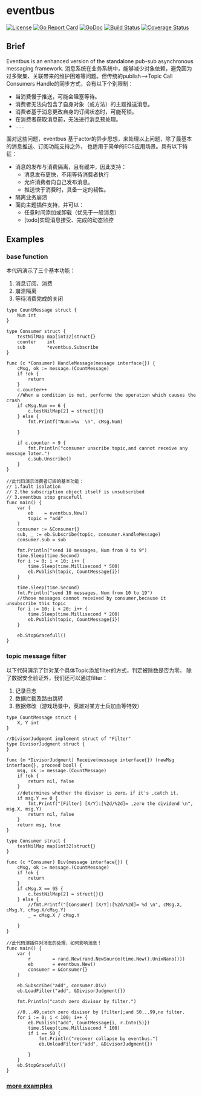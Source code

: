 # eventbus
[![License](https://img.shields.io/:license-apache-blue.svg)](https://opensource.org/licenses/Apache-2.0)
[![Go Report Card](https://goreportcard.com/badge/github.com/alex023/eventbus)](https://goreportcard.com/report/github.com/alex023/eventbus)
[![GoDoc](https://godoc.org/github.com/alex023/eventbus?status.svg)](https://godoc.org/github.com/alex023/eventbus)
[![Build Status](https://travis-ci.org/alex023/eventbus.svg?branch=dev)](https://travis-ci.org/alex023/eventbus?branch=dev)
[![Coverage Status](https://coveralls.io/repos/github/alex023/eventbus/badge.svg?branch=dev)](https://coveralls.io/github/alex023/eventbus?branch=dev)

## Brief
Eventbus is an enhanced version of the standalone pub-sub asynchronous messaging framework.
消息系统在业务系统中，能够减少对象依赖，避免因为过多聚集、关联带来的维护困难等问题。但传统的publish-->Topic Call Consumers Handle的同步方式，会有以下个别限制：
- 当消费慢于推送，可能会阻塞等待。
- 消费者无法向包含了自身对象（或方法）的主题推送消息。
- 消费者基于消息更改自身的订阅状态时，可能死锁。
- 在消费者获取消息前，无法进行消息预处理。
- ……

面对这些问题，eventbus 基于actor的异步思想，来处理以上问题，除了最基本的消息推送、订阅功能支持之外，
 也适用于简单的ECS应用场景。具有以下特征：
- 消息的发布与消费隔离，且有缓冲，因此支持：
    - 消息发布更快，不用等待消费者执行
    - 允许消费者向自己发布消息。
    - 推送快于消费时，具备一定的韧性。
- 隔离业务崩溃
- 面向主题插件支持，并可以：
    - 任意时间添加或卸载（优先于一般消息）
    - [todo]实现消息接受、完成的动态监控

## Examples
###  base function
本代码演示了三个基本功能：
1. 消息订阅、消费
2. 崩溃隔离
3. 等待消费完成的关闭
```golang
type CountMessage struct {
	Num int
}

type Consumer struct {
	testNilMap map[int32]struct{}
	counter    int
	sub        *eventbus.Subscribe
}

func (c *Consumer) HandleMessage(message interface{}) {
	cMsg, ok := message.(CountMessage)
	if !ok {
		return
	}
	c.counter++
	//When a condition is met, performe the operation which causes the crash
	if cMsg.Num == 6 {
		c.testNilMap[2] = struct{}{}
	} else {
		fmt.Printf("Num:=%v  \n", cMsg.Num)

	}

	if c.counter > 9 {
		fmt.Println("consumer unscribe topic,and cannot receive any message later.")
		c.sub.Unscribe()
	}
}

//此代码演示消费者订阅的基本功能：
// 1.fault isolation
// 2.the subscription object itself is unsubscribed
// 3.eventbus stop gracefull
func main() {
	var (
		eb    = eventbus.New()
		topic = "add"
	)
	consumer := &Consumer{}
	sub, _ := eb.Subscribe(topic, consumer.HandleMessage)
	consumer.sub = sub

	fmt.Println("send 10 messages, Num from 0 to 9")
	time.Sleep(time.Second)
	for i := 0; i < 10; i++ {
		time.Sleep(time.Millisecond * 500)
		eb.Publish(topic, CountMessage{i})
	}

	time.Sleep(time.Second)
	fmt.Println("send 10 messages, Num from 10 to 19")
	//those messages cannot received by consumer,because it unsubscribe this topic
	for i := 10; i < 20; i++ {
		time.Sleep(time.Millisecond * 200)
		eb.Publish(topic, CountMessage{i})
	}

	eb.StopGracefull()
}
```
### topic message filter 
以下代码演示了针对某个具体Topic添加filter的方式，判定被除数是否为零。
除了数据安全验证外，我们还可以通过filter：
1. 记录日志
2. 数据拦截及路由跳转
3. 数据修改（游戏场景中，英雄对某方士兵加血等特效）
```golang
type CountMessage struct {
	X, Y int
}

//DivisorJudgment implement struct of "Filter"
type DivisorJudgment struct {
}

func (m *DivisorJudgment) Receive(message interface{}) (newMsg interface{}, proceed bool) {
	msg, ok := message.(CountMessage)
	if !ok {
		return nil, false
	}
	//determines whether the divisor is zero。if it's ,catch it.
	if msg.Y == 0 {
		fmt.Printf("[Filter] [X/Y]:[%2d/%2d]= ,zero the dividend \n", msg.X, msg.Y)
		return nil, false
	}
	return msg, true
}

type Consumer struct {
	testNilMap map[int32]struct{}
}

func (c *Consumer) Div(message interface{}) {
	cMsg, ok := message.(CountMessage)
	if !ok {
		return
	}
	if cMsg.X == 95 {
		c.testNilMap[2] = struct{}{}
	} else {
		//fmt.Printf("[Consumer] [X/Y]:[%2d/%2d]= %d \n", cMsg.X, cMsg.Y, cMsg.X/cMsg.Y)
		_ = cMsg.X / cMsg.Y

	}
}

//此代码演插件对消息的处理，如何影响消息！
func main() {
	var (
		r        = rand.New(rand.NewSource(time.Now().UnixNano()))
		eb       = eventbus.New()
		consumer = &Consumer{}
	)

	eb.Subscribe("add", consumer.Div)
	eb.LoadFilter("add", &DivisorJudgment{})

	fmt.Println("catch zero divisor by filter.")

	//0...49,catch zero divisor by [filter];and 50...99,no filter.
	for i := 0; i < 100; i++ {
		eb.Publish("add", CountMessage{i, r.Intn(5)})
		time.Sleep(time.Millisecond * 100)
		if i == 50 {
			fmt.Println("recover collapse by eventbus.")
			eb.UnloadFilter("add", &DivisorJudgment{})

		}
	}
	eb.StopGracefull()
}

```

### [more examples][1]
                       
                       
[1]: https://github.com/alex023/eventbus/tree/dev/example
